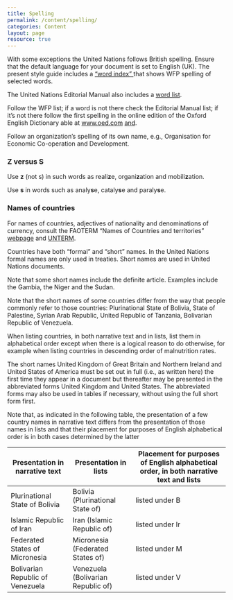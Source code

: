 ```yaml
---
title: Spelling
permalink: /content/spelling/
categories: Content
layout: page
resource: true
---
```


With some exceptions the United Nations follows British spelling. Ensure that the default language for your document is set to English (UK). The present style guide includes a [“word index” ](http://cdn.wfp.org/guides/editorial/reference/wordindex/) that shows WFP spelling of selected words. 

The United Nations Editorial Manual also includes a [word list](http://dd.dgacm.org/editorialmanual/ed-guidelines/style/spelling.htm). 

Follow the WFP list; if a word is not there check the Editorial Manual list; if it’s not there follow the first spelling in the online edition of the Oxford English Dictionary able at www.oed.com [and](https://en.oxforddictionaries.com/). 

Follow an organization’s spelling of its own name, e.g., Organisation for Economic Co-operation and Development.

### Z versus S

Use **z** (not s) in such words as reali**z**e, organi**z**ation and mobili**z**ation.

Use **s** in words such as analy**s**e, cataly**s**e and paraly**s**e.


### Names of countries

For names of countries, adjectives of nationality and denominations of currency, consult the FAOTERM “Names of Countries and territories” [webpage](http://termportal.fao.org/faonocs/appl/) and [UNTERM](https://unterm.un.org/UNTERM/portal/welcome).

Countries have both “formal” and “short” names. In the United Nations formal names are only used in treaties. Short names are used in United Nations documents. 

Note that some short names include the definite article. Examples include the Gambia, the Niger and the Sudan.

Note that the short names of some countries differ from the way that people commonly refer to those countries: Plurinational State of Bolivia, State of Palestine, Syrian Arab Republic, United Republic of Tanzania, Bolivarian Republic of Venezuela.

When listing countries, in both narrative text and in lists, list them in alphabetical order except when there is a logical reason to do otherwise, for example when listing countries in descending order of malnutrition rates.

The short names United Kingdom of Great Britain and Northern Ireland and United States of America must be set out in full (i.e., as written here) the first time they appear in a document but thereafter may be presented in the abbreviated forms United Kingdom and United States. The abbreviated forms may also be used in tables if necessary, without using the full short form first.

Note that, as indicated in the following table, the presentation of a few country names in narrative text differs from the presentation of those names in lists and that their placement for purposes of English alphabetical order is in both cases determined by the latter

<table>
  <thead>
    <tr>
      <th>Presentation in narrative text</th>
      <th>Presentation in lists</th>
      <th>Placement for purposes of English alphabetical order, in both narrative text and lists</th>
    </tr>
  </thead>
  <tbody>
    <tr>
      <td>Plurinational State of Bolivia</td><td>Bolivia (Plurinational State of)</td><td>listed under B</td>
    </tr>
    <tr>
      <td>Islamic Republic of Iran</td><td>Iran (Islamic Republic of)</td>
      <td>listed under Ir</td>
    </tr>
    <tr>
      <td>Federated States of Micronesia</td><td>Micronesia (Federated States of)</td>
      <td>listed under M</td>
    </tr>
    <tr>
      <td>Bolivarian Republic of Venezuela</td>
      <td>Venezuela (Bolivarian Republic of)</td><td>listed under V</td>
    </tr>
  </tbody>